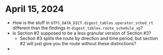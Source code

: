 # April 15, 2024
* How is the stuff in `GTFS_DATA_DICT.digest_tables.operator_sched_rt` different than the findings in `digest_tables.route_schedule_vp`?
* Is Section #2 supposed to be a less granular version of Section #3? 
    * Section #3 splits the route by direction and time period, but section #2 will just give you the route without these distinctions? 
* 
